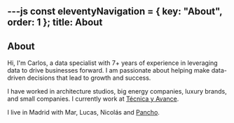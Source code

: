 ---js
const eleventyNavigation = {
	key: "About",
	order: 1
};
title: About
---
## About

Hi, I'm Carlos, a data specialist with 7+ years of experience in leveraging data to drive businesses forward. I am passionate about helping make data-driven decisions that lead to growth and success. 

I have worked in architecture studios, big energy companies, luxury brands, and small companies. I currently work at <a href="http://tecnicayavance.com">Técnica y Avance</a>.

I live in Madrid with Mar, Lucas, Nicolás and <a href="https://www.carlosrodrigo.com/pancho/">Pancho</a>.
